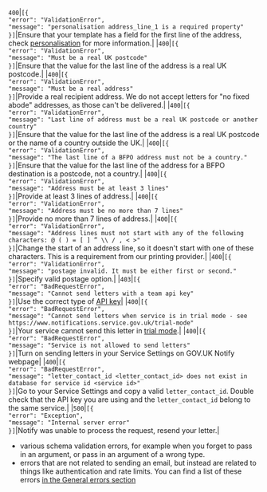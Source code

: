 `400`|`[{`<br>`"error": "ValidationError",`<br>`"message": "personalisation address_line_1 is a required property"`<br>`}]`|Ensure that your template has a field for the first line of the address, check [personalisation](#personalisation-required) for more information.|
|`400`|`[{`<br>`"error": "ValidationError",`<br>`"message": "Must be a real UK postcode"`<br>`}]`|Ensure that the value for the last line of the address is a real UK postcode.|
|`400`|`[{`<br>`"error": "ValidationError",`<br>`"message": "Must be a real address"`<br>`}]`|Provide a real recipient address. We do not accept letters for "no fixed abode" addresses, as those can't be delivered.|
|`400`|`[{`<br>`"error": "ValidationError",`<br>`"message": "Last line of address must be a real UK postcode or another country"`<br>`}]`|Ensure that the value for the last line of the address is a real UK postcode or the name of a country outside the UK.|
|`400`|`[{`<br>`"error": "ValidationError",`<br>`"message": "The last line of a BFPO address must not be a country."`<br>`}]`|Ensure that the value for the last line of the address for a BFPO destination is a postcode, not a country.|
|`400`|`[{`<br>`"error": "ValidationError",`<br>`"message": "Address must be at least 3 lines"`<br>`}]`|Provide at least 3 lines of address.|
|`400`|`[{`<br>`"error": "ValidationError",`<br>`"message": "Address must be no more than 7 lines"`<br>`}]`|Provide no more than 7 lines of address.|
|`400`|`[{`<br>`"error": "ValidationError",`<br>`"message": "Address lines must not start with any of the following characters: @ ( ) = [ ] ” \\ / , < >"`<br>`}]`|Change the start of an address line, so it doesn't start with one of these characters. This is a requirement from our printing provider.|
|`400`|`[{`<br>`"error": "ValidationError",`<br>`"message": "postage invalid. It must be either first or second."`<br>`}]`|Specify valid postage option.|
|`403`|`[{`<br>`"error": "BadRequestError",`<br>`"message": "Cannot send letters with a team api key"`<br>`}]`|Use the correct type of [API key](#api-keys)|
|`400`|`[{`<br>`"error": "BadRequestError",`<br>`"message": "Cannot send letters when service is in trial mode - see https://www.notifications.service.gov.uk/trial-mode"`<br>`}]`|Your service cannot send this letter in  [trial mode](https://www.notifications.service.gov.uk/using-notify/trial-mode).|
|`400`|`[{`<br>`"error": "BadRequestError",`<br>`"message": "Service is not allowed to send letters"`<br>`}]`|Turn on sending letters in your Service Settings on GOV.UK Notify webpage|
|`400`|`[{`<br>`"error": "BadRequestError",`<br>`"message": "letter_contact_id <letter_contact_id> does not exist in database for service id <service id>"`<br>`}]`|Go to your Service Settings and copy a valid `letter_contact_id`. Double check that the API key you are using and the `letter_contact_id` belong to the same service.|
|`500`|`[{`<br>`"error": "Exception",`<br>`"message": "Internal server error"`<br>`}]`|Notify was unable to process the request, resend your letter.|

* various schema validation errors, for example when you forget to pass in an argument, or pass in an argument of a wrong type.
* errors that are not related to sending an email, but instead are related to things like authentication and rate limits. You can find a list of these errors [in the General errors section](#general-errors)